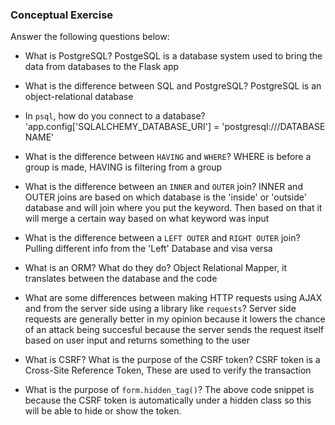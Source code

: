### Conceptual Exercise

Answer the following questions below:

- What is PostgreSQL?
  PostgeSQL is a database system used to bring the data from databases to the Flask app

- What is the difference between SQL and PostgreSQL?
  PostgreSQL is an object-relational database

- In `psql`, how do you connect to a database?
  'app.config['SQLALCHEMY_DATABASE_URI'] = 'postgresql:///DATABASE NAME'

- What is the difference between `HAVING` and `WHERE`?
  WHERE is before a group is made, HAVING is filtering from a group

- What is the difference between an `INNER` and `OUTER` join?
  INNER and OUTER joins are based on which database is the 'inside' or 'outside'
  database and will join where you put the keyword. Then based on that it will merge a certain way based on what keyword was input


- What is the difference between a `LEFT OUTER` and `RIGHT OUTER` join?
  Pulling different info from the 'Left' Database and visa versa

- What is an ORM? What do they do?
  Object Relational Mapper, it translates between the database and the code

- What are some differences between making HTTP requests using AJAX 
  and from the server side using a library like `requests`?
  Server side requests are generally better in my opinion because it lowers the chance of an attack being succesful because the server sends the request itself based on user input and returns something to the user

- What is CSRF? What is the purpose of the CSRF token?
  CSRF token is a Cross-Site Reference Token, These are used to verify the transaction

- What is the purpose of `form.hidden_tag()`?
  The above code snippet is because the CSRF token is automatically under a hidden class so this will be able to hide or show the token.
